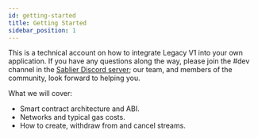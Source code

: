 ```yaml
---
id: getting-started
title: Getting Started
sidebar_position: 1
---
```


This is a technical account on how to integrate Legacy V1 into your own application. If you have any questions along the
way, please join the #dev channel in the [Sablier Discord server](https://discord.sablier.com); our team, and members of
the community, look forward to helping you.

What we will cover:

- Smart contract architecture and ABI.
- Networks and typical gas costs.
- How to create, withdraw from and cancel streams.
